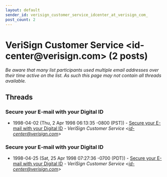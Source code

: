 ```yaml
---
layout: default
sender_id: verisign_customer_service_idcenter_at_verisign_com_
post_count: 2
---
```


# VeriSign Customer Service <id-center<span>@</span>verisign.com> (2 posts)

_Be aware that many list participants used multiple email addresses over their time active on the list. As such this page may not contain all threads available._

## Threads

### Secure your E-mail with your Digital ID
+ 1998-04-02 (Thu, 2 Apr 1998 06:13:35 -0800 (PST)) - [Secure your E-mail with your Digital ID](/archive/1998/04/84bbdd84962956d79f3b91587e6775328bb477c019a8d02a8f497bc1aa6f3789) - _VeriSign Customer Service \<id-center@verisign.com\>_

### Secure your E-mail with your Digital ID
+ 1998-04-25 (Sat, 25 Apr 1998 07:27:36 -0700 (PDT)) - [Secure your E-mail with your Digital ID](/archive/1998/04/b563b59c1d6eb0b86281e7de98c2693b1634506d7f356aa2d58d911a220e23f5) - _VeriSign Customer Service \<id-center@verisign.com\>_

